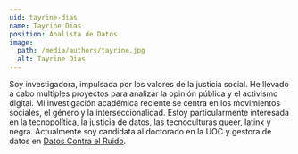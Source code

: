 ```yaml
---
uid: tayrine-dias
name: Tayrine Dias
position: Analista de Datos
image:
  path: /media/authors/tayrine.jpg
  alt: Tayrine Dias
---
```

Soy investigadora, impulsada por los valores de la justicia social. He llevado a cabo múltiples proyectos para analizar la opinión pública y el activismo digital. Mi investigación académica reciente se centra en los movimientos sociales, el género y la interseccionalidad. Estoy particularmente interesada en la tecnopolítica, la justicia de datos, las tecnoculturas queer, latinx y negra. Actualmente soy candidata al doctorado en la UOC y gestora de datos en [Datos Contra el Ruido](https://datoscontraelruido.org/).